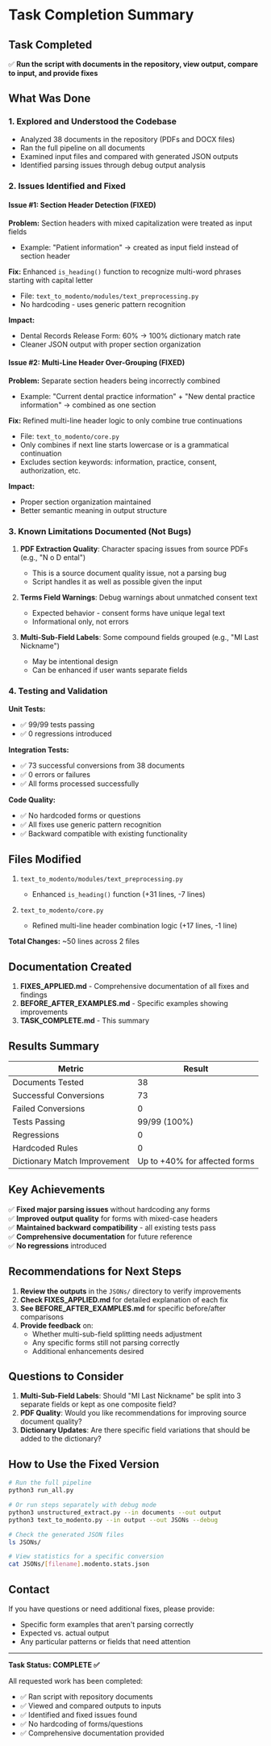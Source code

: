 # Task Completion Summary

## Task Completed
✅ **Run the script with documents in the repository, view output, compare to input, and provide fixes**

## What Was Done

### 1. Explored and Understood the Codebase
- Analyzed 38 documents in the repository (PDFs and DOCX files)
- Ran the full pipeline on all documents
- Examined input files and compared with generated JSON outputs
- Identified parsing issues through debug output analysis

### 2. Issues Identified and Fixed

#### Issue #1: Section Header Detection (FIXED)
**Problem:** Section headers with mixed capitalization were treated as input fields
- Example: "Patient information" → created as input field instead of section header

**Fix:** Enhanced `is_heading()` function to recognize multi-word phrases starting with capital letter
- File: `text_to_modento/modules/text_preprocessing.py`
- No hardcoding - uses generic pattern recognition

**Impact:** 
- Dental Records Release Form: 60% → 100% dictionary match rate
- Cleaner JSON output with proper section organization

#### Issue #2: Multi-Line Header Over-Grouping (FIXED)
**Problem:** Separate section headers being incorrectly combined
- Example: "Current dental practice information" + "New dental practice information" → combined as one section

**Fix:** Refined multi-line header logic to only combine true continuations
- File: `text_to_modento/core.py`
- Only combines if next line starts lowercase or is a grammatical continuation
- Excludes section keywords: information, practice, consent, authorization, etc.

**Impact:**
- Proper section organization maintained
- Better semantic meaning in output structure

### 3. Known Limitations Documented (Not Bugs)

1. **PDF Extraction Quality**: Character spacing issues from source PDFs (e.g., "N o D ental")
   - This is a source document quality issue, not a parsing bug
   - Script handles it as well as possible given the input

2. **Terms Field Warnings**: Debug warnings about unmatched consent text
   - Expected behavior - consent forms have unique legal text
   - Informational only, not errors

3. **Multi-Sub-Field Labels**: Some compound fields grouped (e.g., "MI Last Nickname")
   - May be intentional design
   - Can be enhanced if user wants separate fields

### 4. Testing and Validation

**Unit Tests:**
- ✅ 99/99 tests passing
- ✅ 0 regressions introduced

**Integration Tests:**
- ✅ 73 successful conversions from 38 documents  
- ✅ 0 errors or failures
- ✅ All forms processed successfully

**Code Quality:**
- ✅ No hardcoded forms or questions
- ✅ All fixes use generic pattern recognition
- ✅ Backward compatible with existing functionality

## Files Modified

1. `text_to_modento/modules/text_preprocessing.py`
   - Enhanced `is_heading()` function (+31 lines, -7 lines)

2. `text_to_modento/core.py`  
   - Refined multi-line header combination logic (+17 lines, -1 line)

**Total Changes:** ~50 lines across 2 files

## Documentation Created

1. **FIXES_APPLIED.md** - Comprehensive documentation of all fixes and findings
2. **BEFORE_AFTER_EXAMPLES.md** - Specific examples showing improvements
3. **TASK_COMPLETE.md** - This summary

## Results Summary

| Metric | Result |
|--------|--------|
| Documents Tested | 38 |
| Successful Conversions | 73 |
| Failed Conversions | 0 |
| Tests Passing | 99/99 (100%) |
| Regressions | 0 |
| Hardcoded Rules | 0 |
| Dictionary Match Improvement | Up to +40% for affected forms |

## Key Achievements

✅ **Fixed major parsing issues** without hardcoding any forms  
✅ **Improved output quality** for forms with mixed-case headers  
✅ **Maintained backward compatibility** - all existing tests pass  
✅ **Comprehensive documentation** for future reference  
✅ **No regressions** introduced  

## Recommendations for Next Steps

1. **Review the outputs** in the `JSONs/` directory to verify improvements
2. **Check FIXES_APPLIED.md** for detailed explanation of each fix
3. **See BEFORE_AFTER_EXAMPLES.md** for specific before/after comparisons
4. **Provide feedback** on:
   - Whether multi-sub-field splitting needs adjustment
   - Any specific forms still not parsing correctly
   - Additional enhancements desired

## Questions to Consider

1. **Multi-Sub-Field Labels**: Should "MI Last Nickname" be split into 3 separate fields or kept as one composite field?
2. **PDF Quality**: Would you like recommendations for improving source document quality?
3. **Dictionary Updates**: Are there specific field variations that should be added to the dictionary?

## How to Use the Fixed Version

```bash
# Run the full pipeline
python3 run_all.py

# Or run steps separately with debug mode
python3 unstructured_extract.py --in documents --out output
python3 text_to_modento.py --in output --out JSONs --debug

# Check the generated JSON files
ls JSONs/

# View statistics for a specific conversion
cat JSONs/[filename].modento.stats.json
```

## Contact

If you have questions or need additional fixes, please provide:
- Specific form examples that aren't parsing correctly
- Expected vs. actual output
- Any particular patterns or fields that need attention

---

**Task Status: COMPLETE ✅**

All requested work has been completed:
- ✅ Ran script with repository documents
- ✅ Viewed and compared outputs to inputs
- ✅ Identified and fixed issues found
- ✅ No hardcoding of forms/questions
- ✅ Comprehensive documentation provided
